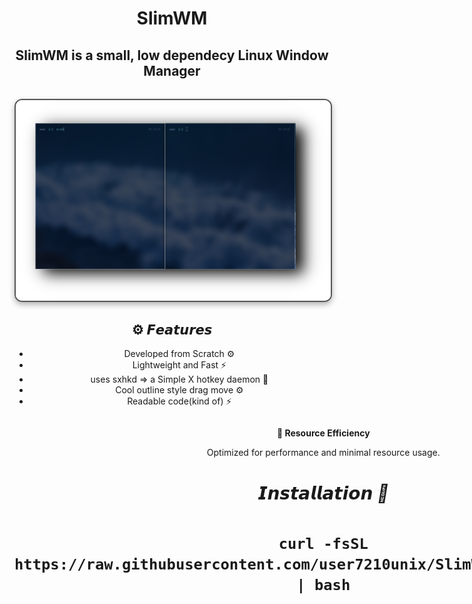 <div align="center">


# SlimWM
## SlimWM is a small, low dependecy Linux Window Manager



<div align="center">


<img src="slimwm.png" align="center" alt=" Preview" width="650" style="display: block; margin: 32px auto; border: 2px solid #555; border-radius: 12px; box-shadow: 0 4px 10px rgba(0, 0, 0, 0.3);">


<div align="center">

## ⚙️ 𝙁𝙚𝙖𝙩𝙪𝙧𝙚𝙨

 - Developed from Scratch ⚙️
 - Lightweight and Fast ⚡
 - uses sxhkd => a Simple X hotkey daemon 🍃
 - Cool outline style drag move ⚙️
 - Readable code(kind of) ⚡



<div align="center">


<div style="display: flex; align-items: center; margin-bottom: 40px;">
  <div style="flex: 1; padding-right: 20px;">
    <p><strong>🚀 Resource Efficiency</strong></p>
    <p>Optimized for performance and minimal resource usage.</p>
<h1>
  
<div align="center">

##### 𝙄𝙣𝙨𝙩𝙖𝙡𝙡𝙖𝙩𝙞𝙤𝙣 🍃

```
curl -fsSL https://raw.githubusercontent.com/user7210unix/SlimWM/main/install.sh | bash
```
